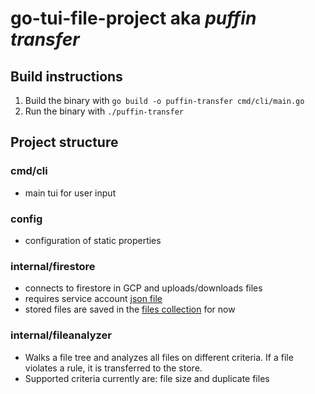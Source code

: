 # go-tui-file-project aka _puffin transfer_

## Build instructions
1. Build the binary with `go build -o puffin-transfer cmd/cli/main.go`
2. Run the binary with `./puffin-transfer`

## Project structure

### cmd/cli
- main tui for user input

### config
- configuration of static properties

### internal/firestore
- connects to firestore in GCP and uploads/downloads files
- requires service account [json file](https://console.cloud.google.com/iam-admin/serviceaccounts/details/114598002818126335278/keys?authuser=1&project=puffin-transfer&supportedpurview=project)
- stored files are saved in the [files collection](https://console.cloud.google.com/firestore/databases/-default-/data/panel/files/vbsEePbrUSzBaZpqshOP?referrer=search&authuser=1&project=puffin-transfer&supportedpurview=project) for now

### internal/fileanalyzer
- Walks a file tree and analyzes all files on different criteria. If a file violates a rule, it is transferred to the store.
- Supported criteria currently are: file size and duplicate files
